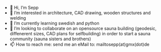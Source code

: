 - 👋 Hi, I’m Sepp
- 👀 I’m interested in architecture, CAD drawing, wooden structures and welding
- 🌱 I’m currently learning swedish and python   
- 💞️ I’m looking to collaborate on an opensource sauna building (geodesic, diffenerent sizes, CAD plans for selfbuilding) in order to start a sauna community (sauna sisters and brothers)
- 📫 How to reach me: send me an eMail to: mailtosepp(at)gmx(dot)de
